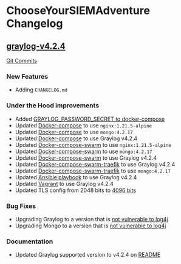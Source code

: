 # ChooseYourSIEMAdventure Changelog

<a name="graylog-v4.2.4"></a>
## [graylog-v4.2.4](https://github.com/osquery/osquery/releases/tag/graylog-v4.2.4)

[Git Commits](https://github.com/CptOfEvilMinions/ChooseYourSIEMAdventure/compare/splunk-v8.2...graylog-v4.2.4)

### New Features

- Adding `CHANGELOG.md`

### Under the Hood improvements

- Added [GRAYLOG_PASSWORD_SECRET to docker-compose](https://github.com/CptOfEvilMinions/ChooseYourSIEMAdventure/blob/main/docker-compose-graylog.yml#L37)
- Updated [Docker-compose](https://github.com/CptOfEvilMinions/ChooseYourSIEMAdventure/blob/main/.env#L7) to use `nginx:1.21.5-alpine`
- Updated [Docker-compose](https://github.com/CptOfEvilMinions/ChooseYourSIEMAdventure/blob/main/docker-compose-graylog.yml#L56) to use `mongo:4.2.17`
- Updated [Docker-compose](https://github.com/CptOfEvilMinions/ChooseYourSIEMAdventure/blob/main/.env#L3) to use Graylog v4.2.4
- Updated [Docker-compose-swarm](https://github.com/CptOfEvilMinions/ChooseYourSIEMAdventure/blob/main/docker-compose-swarm-graylog.yml#L5) to use `nginx:1.21.5-alpine`
- Updated [Docker-compose-swarm](https://github.com/CptOfEvilMinions/ChooseYourSIEMAdventure/blob/main/docker-compose-swarm-graylog.yml#L91) to use `mongo:4.2.17`
- Updated [Docker-compose-swarm](https://github.com/CptOfEvilMinions/ChooseYourSIEMAdventure/blob/main/docker-compose-swarm-graylog.yml#L40) to use Graylog v4.2.4
- Updated [Docker-compose-swarm-traefik](https://github.com/CptOfEvilMinions/ChooseYourSIEMAdventure/blob/main/docker-compose-swarm-traefik-graylog.yml#L5) to use Graylog v4.2.4
- Updated [Docker-compose-swarm-traefik](https://github.com/CptOfEvilMinions/ChooseYourSIEMAdventure/blob/main/docker-compose-swarm-traefik-graylog.yml#L64) to use `mongo:4.2.17`
- Updated [Ansible playbook](https://github.com/CptOfEvilMinions/ChooseYourSIEMAdventure/blob/main/group_vars/graylog.yml#L4) to use Graylog v4.2.4
- Updated [Vagrant](https://github.com/CptOfEvilMinions/ChooseYourSIEMAdventure/blob/main/group_vars/graylog.yml#L4) to use Graylog v4.2.4
- Updated TLS config from 2048 bits to [4096 bits](https://github.com/CptOfEvilMinions/ChooseYourSIEMAdventure/blob/main/conf/tls/tls.conf#L2)

### Bug Fixes

- Upgrading Graylog to a version that is [not vulnerable to log4j](https://www.graylog.org/post/graylog-update-for-log4j)
- Upgrading Mongo to a version that is [not vulnerable to log4j](https://www.mongodb.com/blog/post/log4shell-vulnerability-cve-2021-44228-and-mongodb)

### Documentation

- Updated Graylog supported version to v4.2.4 on [README](README.md)



